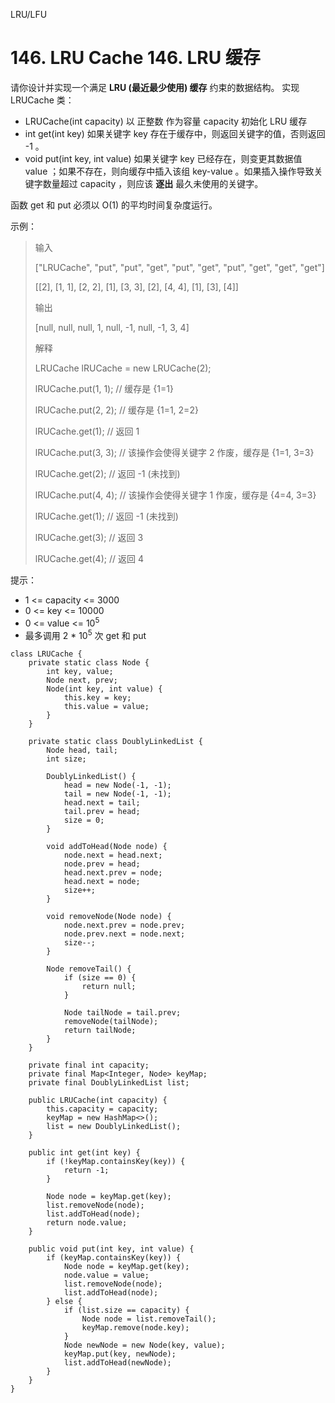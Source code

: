 LRU/LFU

# 146. LRU Cache 146. LRU 缓存

请你设计并实现一个满足  **LRU (最近最少使用) 缓存** 约束的数据结构。
实现 LRUCache 类：

- LRUCache(int capacity) 以 正整数 作为容量 capacity 初始化 LRU 缓存
- int get(int key) 如果关键字 key 存在于缓存中，则返回关键字的值，否则返回 -1 。
- void put(int key, int value) 如果关键字 key 已经存在，则变更其数据值 value ；如果不存在，则向缓存中插入该组 key-value 。如果插入操作导致关键字数量超过 capacity ，则应该 **逐出** 最久未使用的关键字。

函数 get 和 put 必须以 O(1) 的平均时间复杂度运行。

示例：

> 输入
> 
> ["LRUCache", "put", "put", "get", "put", "get", "put", "get", "get", "get"]
> 
> [[2], [1, 1], [2, 2], [1], [3, 3], [2], [4, 4], [1], [3], [4]]
> 
> 输出
> 
> [null, null, null, 1, null, -1, null, -1, 3, 4]
> 
> 解释
> 
> LRUCache lRUCache = new LRUCache(2);
> 
> lRUCache.put(1, 1); // 缓存是 {1=1}
> 
> lRUCache.put(2, 2); // 缓存是 {1=1, 2=2}
> 
> lRUCache.get(1);    // 返回 1
> 
> lRUCache.put(3, 3); // 该操作会使得关键字 2 作废，缓存是 {1=1, 3=3}
> 
> lRUCache.get(2);    // 返回 -1 (未找到)
> 
> lRUCache.put(4, 4); // 该操作会使得关键字 1 作废，缓存是 {4=4, 3=3}
> 
> lRUCache.get(1);    // 返回 -1 (未找到)
> 
> lRUCache.get(3);    // 返回 3
> 
> lRUCache.get(4);    // 返回 4
 
提示：

- 1 <= capacity <= 3000
- 0 <= key <= 10000
- 0 <= value <= 10<sup>5</sup>
- 最多调用 2 * 10<sup>5</sup> 次 get 和 put

```
class LRUCache {
    private static class Node {
        int key, value;
        Node next, prev;
        Node(int key, int value) {
            this.key = key;
            this.value = value;
        }
    }

    private static class DoublyLinkedList {
        Node head, tail;
        int size;

        DoublyLinkedList() {
            head = new Node(-1, -1);
            tail = new Node(-1, -1);
            head.next = tail;
            tail.prev = head;
            size = 0;    
        }

        void addToHead(Node node) {
            node.next = head.next;
            node.prev = head;
            head.next.prev = node;
            head.next = node;
            size++;
        }   

        void removeNode(Node node) {
            node.next.prev = node.prev;
            node.prev.next = node.next;  
            size--;  
        }

        Node removeTail() {
            if (size == 0) {
                return null;
            }

            Node tailNode = tail.prev;
            removeNode(tailNode);
            return tailNode;
        } 
    }

    private final int capacity;
    private final Map<Integer, Node> keyMap;
    private final DoublyLinkedList list;

    public LRUCache(int capacity) {
        this.capacity = capacity; 
        keyMap = new HashMap<>();
        list = new DoublyLinkedList();   
    }
    
    public int get(int key) {
        if (!keyMap.containsKey(key)) {
            return -1;
        }

        Node node = keyMap.get(key);
        list.removeNode(node);
        list.addToHead(node);
        return node.value;
    }
    
    public void put(int key, int value) {
        if (keyMap.containsKey(key)) {
            Node node = keyMap.get(key);
            node.value = value;
            list.removeNode(node);
            list.addToHead(node);           
        } else {
            if (list.size == capacity) {
                Node node = list.removeTail();
                keyMap.remove(node.key);
            }
            Node newNode = new Node(key, value);
            keyMap.put(key, newNode);
            list.addToHead(newNode);
        }    
    }
}
```